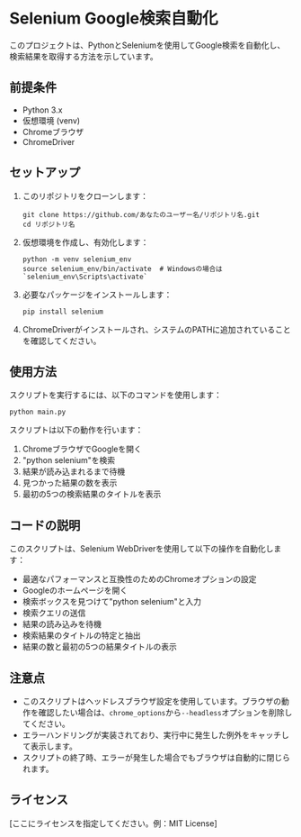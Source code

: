 # Selenium Google検索自動化

このプロジェクトは、PythonとSeleniumを使用してGoogle検索を自動化し、検索結果を取得する方法を示しています。

## 前提条件

- Python 3.x
- 仮想環境 (venv)
- Chromeブラウザ
- ChromeDriver

## セットアップ

1. このリポジトリをクローンします：
   ```
   git clone https://github.com/あなたのユーザー名/リポジトリ名.git
   cd リポジトリ名
   ```

2. 仮想環境を作成し、有効化します：
   ```
   python -m venv selenium_env
   source selenium_env/bin/activate  # Windowsの場合は `selenium_env\Scripts\activate`
   ```

3. 必要なパッケージをインストールします：
   ```
   pip install selenium
   ```

4. ChromeDriverがインストールされ、システムのPATHに追加されていることを確認してください。

## 使用方法

スクリプトを実行するには、以下のコマンドを使用します：

```
python main.py
```

スクリプトは以下の動作を行います：
1. ChromeブラウザでGoogleを開く
2. "python selenium"を検索
3. 結果が読み込まれるまで待機
4. 見つかった結果の数を表示
5. 最初の5つの検索結果のタイトルを表示

## コードの説明

このスクリプトは、Selenium WebDriverを使用して以下の操作を自動化します：
- 最適なパフォーマンスと互換性のためのChromeオプションの設定
- Googleのホームページを開く
- 検索ボックスを見つけて"python selenium"と入力
- 検索クエリの送信
- 結果の読み込みを待機
- 検索結果のタイトルの特定と抽出
- 結果の数と最初の5つの結果タイトルの表示

## 注意点

- このスクリプトはヘッドレスブラウザ設定を使用しています。ブラウザの動作を確認したい場合は、`chrome_options`から`--headless`オプションを削除してください。
- エラーハンドリングが実装されており、実行中に発生した例外をキャッチして表示します。
- スクリプトの終了時、エラーが発生した場合でもブラウザは自動的に閉じられます。

## ライセンス

[ここにライセンスを指定してください。例：MIT License]

